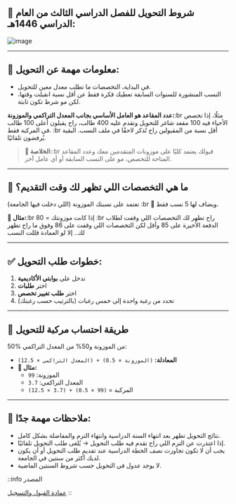 ## 📌 شروط التحويل للفصل الدراسي الثالث من العام الدراسي 1446هـ:

![image](https://github.com/user-attachments/assets/340c2397-814b-4443-a26e-9e03d3b247da)

---

## 🔹 معلومات مهمة عن التحويل:

- في البداية، التخصصات ما تطلب معدل معين للتحويل.
- النسب المنشورة للسنوات السابقة تعطيك فكرة فقط عن أقل نسبة انقبلت وقتها، لكن مو شرط تكون ثابتة.

**عدد المقاعد هو العامل الأساسي بجانب المعدل التراكمي والموزونة:**:br مثلًا، إذا تخصص الأحياء فيه 100 مقعد شاغر للتحويل وتقدم عليه 400 طالب، راح يقبلون أعلى 100 طالب في المركبة فقط. :br أقل نسبة من المقبولين راح تُذكر لاحقًا في ملف النسب. البقية يُرفضون تلقائيًا.

> **📌 الخلاصة:**:br قبولك يعتمد كليًا على موزونات المتقدمين معك وعدد المقاعد المتاحة للتخصص، مو على النسب السابقة أو أي عامل آخر.

---

## 🔹 ما هي التخصصات اللي تظهر لك وقت التقديم؟

تعتمد على نسبتك الموزونة (اللي دخلت فيها الجامعة) :br 🔸 ويضاف لها 5 نسب فقط.

**🧠 مثال:**:br إذا كانت موزونتك = 80 :br راح تظهر لك التخصصات اللي وقفت لطلاب الدفعة الأخيرة على 85 وأقل
لكن التخصصات اللي وقفت على 86 وفوق ما راح تظهر لك.. إلا لو العمادة قللت النسب

---

## ✅ خطوات طلب التحويل:

1. تدخل على **بوابتي الأكاديمية**
2. اختر **طلبات**
3. اختر **طلب تغيير تخصص**
4. تحدد من رغبة واحدة إلى خمس رغبات (بالترتيب حسب رغبتك)

---

## 🔹 طريقة احتساب مركبة للتحويل

50% من الموزونة و50% من المعدل التراكمي:

- **المعادلة:** `(الموزونة × 0.5) + (المعدل التراكمي × 12.5)`
- **🧠 مثال:**
  - الموزونة: `99`
  - المعدل التراكمي: `3.7`
  - المركبة = `(99 × 0.5) + (3.7 × 12.5)`

---

## 🔺 ملاحظات مهمة جدًا:

- نتائج التحويل تظهر بعد انتهاء السنة الدراسية وانتهاء الترم والمفاضلة بشكل كامل.
- إذا اعتذرت عن الترم اللي راح تقدم فيه طلب التحويل → يُلغى طلب التحويل تلقائيًا.
- يجب أن لا تكون تجاوزت نصف الخطة الدراسية عند تقديم طلب التحويل أو أن يكون لديك أكثر من سنتين في الجامعة.
- لا يوجد عدول في التحويل حسب شروط السنتين الماضية.

::info
المصدر

[عمادة القبول والتسجيل](https://uqu.edu.sa/dadregis/140778)
::

